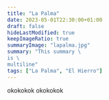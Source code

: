 ```yaml
---
title: "La Palma"
date: 2023-05-01T22:30:00+01:00
draft: false
hideLastModified: true
keepImageRatio: true
summaryImage: "lapalma.jpg"
summary: "This summary \
is \
multiline"
tags: ["La Palma", "El Hierro"]
---
```


okokokok
okokokok
